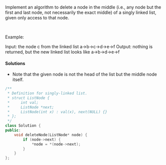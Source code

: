 Implement an algorithm to delete a node in the middle (i.e., any node but the first and last node, not necessarily the exact middle) of a singly linked list, given only access to that node.

 

Example:

Input: the node c from the linked list a->b->c->d->e->f
Output: nothing is returned, but the new linked list looks like a->b->d->e->f


#### Solutions

- Note that the given node is not the head of the list but the middle node itself.

```cpp
/**
 * Definition for singly-linked list.
 * struct ListNode {
 *     int val;
 *     ListNode *next;
 *     ListNode(int x) : val(x), next(NULL) {}
 * };
 */
class Solution {
public:
    void deleteNode(ListNode* node) {
        if (node->next) {
            *node = *(node->next);
        }
    }
};
```

